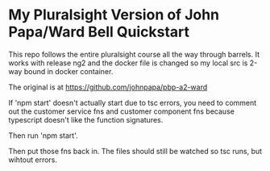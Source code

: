 # My Pluralsight Version of John Papa/Ward Bell Quickstart
This repo follows the entire pluralsight course all the way through barrels. 
It works with release ng2 and the docker file is changed so my local src is 2-way bound in docker container. 

The original is at https://github.com/johnpapa/pbp-a2-ward

If 'npm start' doesn't actually start due to tsc errors, you 
need to comment out the customer service fns and customer component fns
because typescript doesn't like the function signatures.

Then run 'npm start'.

Then put those fns back in. The files should still be watched so tsc runs, but wihtout errors. 